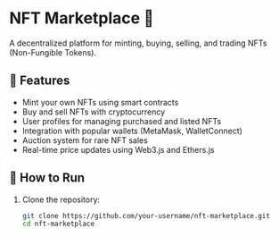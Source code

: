 # NFT Marketplace 🚀  
A decentralized platform for minting, buying, selling, and trading NFTs (Non-Fungible Tokens).  

## 📌 Features  
- Mint your own NFTs using smart contracts  
- Buy and sell NFTs with cryptocurrency  
- User profiles for managing purchased and listed NFTs  
- Integration with popular wallets (MetaMask, WalletConnect)  
- Auction system for rare NFT sales  
- Real-time price updates using Web3.js and Ethers.js  

## 🚀 How to Run  
1. Clone the repository:  
   ```bash
   git clone https://github.com/your-username/nft-marketplace.git
   cd nft-marketplace
